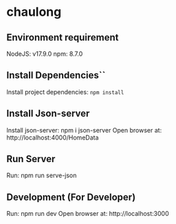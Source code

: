 # chaulong

## Environment requirement

NodeJS: v17.9.0
npm: 8.7.0

## Install Dependencies``

Install project dependencies: `npm install`

## Install Json-server

Install json-server: npm i json-server
Open browser at: http://localhost:4000/HomeData

## Run Server

Run: npm run serve-json

## Development (For Developer)

Run: npm run dev
Open browser at: http://localhost:3000
